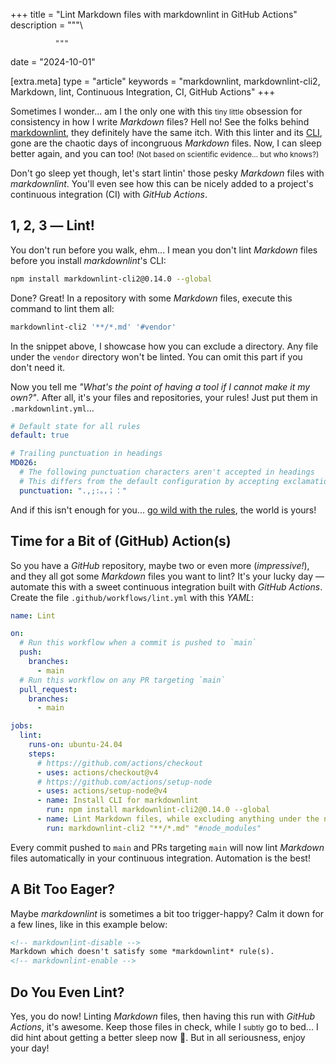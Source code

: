 +++
title = "Lint Markdown files with markdownlint in GitHub Actions"
description = """\

              """
date = "2024-10-01"

[extra.meta]
type = "article"
keywords = "markdownlint, markdownlint-cli2, Markdown, lint, Continuous Integration, CI, GitHub Actions"
+++

Sometimes I wonder... am I the only one with this <small>tiny little</small>
obsession for consistency in how I write *Markdown* files? Hell no! See the
folks behind [markdownlint](https://github.com/DavidAnson/markdownlint), they
definitely have the same itch. With this linter and its
[CLI](https://github.com/DavidAnson/markdownlint-cli2), gone are the chaotic
days of incongruous *Markdown* files. Now, I can sleep better again, and you can
too! <small>(Not based on scientific evidence... but who knows?)</small>

Don't go sleep yet though, let's start lintin' those pesky *Markdown* files with
*markdownlint*. You'll even see how this can be nicely added to a project's
continuous integration (CI) with *GitHub Actions*.

## 1, 2, 3 ― Lint!

You don't run before you walk, ehm... I mean you don't lint *Markdown* files
before you install *markdownlint*'s CLI:

```bash
npm install markdownlint-cli2@0.14.0 --global
```

Done? Great! In a repository with some *Markdown* files, execute this command to
lint them all:

```bash
markdownlint-cli2 '**/*.md' '#vendor'
````

In the snippet above, I showcase how you can exclude a directory. Any file under
the `vendor` directory won't be linted. You can omit this part if you don't need
it.

Now you tell me *"What's the point of having a tool if I cannot make it my
own?"*. After all, it's your files and repositories, your rules! Just put them in
`.markdownlint.yml`...

<!-- markdownlint-disable -->
```yaml
# Default state for all rules
default: true

# Trailing punctuation in headings
MD026:
  # The following punctuation characters aren't accepted in headings
  # This differs from the default configuration by accepting exclamation marks in headings
  punctuation: ".,;:。，；："
```
<!-- markdownlint-enable -->

And if this isn't enough for you... [go wild with the
rules](https://github.com/DavidAnson/markdownlint/blob/main/doc/Rules.md), the
world is yours!

## Time for a Bit of (GitHub) Action(s)

So you have a *GitHub* repository, maybe two or even more (*impressive!*), and they
all got some *Markdown* files you want to lint? It's your lucky day ― automate
this with a sweet continuous integration built with *GitHub Actions*. Create the
file `.github/workflows/lint.yml` with this *YAML*:

<!-- markdownlint-disable -->
```yaml
name: Lint

on:
  # Run this workflow when a commit is pushed to `main`
  push:
    branches:
      - main
  # Run this workflow on any PR targeting `main`
  pull_request:
    branches:
      - main

jobs:
  lint:
    runs-on: ubuntu-24.04
    steps:
      # https://github.com/actions/checkout
      - uses: actions/checkout@v4
      # https://github.com/actions/setup-node
      - uses: actions/setup-node@v4
      - name: Install CLI for markdownlint
        run: npm install markdownlint-cli2@0.14.0 --global
      - name: Lint Markdown files, while excluding anything under the node_modules directories (which is generated by `npm install` above)
        run: markdownlint-cli2 "**/*.md" "#node_modules"
```
<!-- markdownlint-enable -->

Every commit pushed to `main` and PRs targeting `main` will now lint *Markdown*
files automatically in your continuous integration. Automation is the best!

## A Bit Too Eager?

Maybe *markdownlint* is sometimes a bit too trigger-happy? Calm it down for a
few lines, like in this example below:

```markdown
<!-- markdownlint-disable -->
Markdown which doesn't satisfy some *markdownlint* rule(s).
<!-- markdownlint-enable -->
```

## Do You Even Lint?

Yes, you do now! Linting *Markdown* files, then having this run with *GitHub
Actions*, it's awesome. Keep those files in check, while I <small>subtly</small>
go to bed... I did hint about getting a better sleep now 🥳. But in all
seriousness, enjoy your day!
